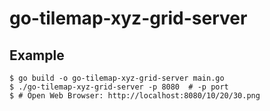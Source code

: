 go-tilemap-xyz-grid-server
==========================

Example
-------

	$ go build -o go-tilemap-xyz-grid-server main.go
	$ ./go-tilemap-xyz-grid-server -p 8080  # -p port
	$ # Open Web Browser: http://localhost:8080/10/20/30.png
